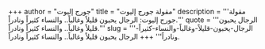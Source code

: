 +++
author = "جورج إليوت"
title = "مقولة جورج إليوت"
description = '''مقولة جورج إليوت: الرجال يحبون قليلاً وغالباً.. والنساء كثيراً ونادراً.'''
quote = '''الرجال يحبون قليلاً وغالباً.. والنساء كثيراً ونادراً.'''
slug = '''الرجال-يحبون-قليلاً-وغالباً-والنساء-كثيراً-ونادراً'''
+++
الرجال يحبون قليلاً وغالباً.. والنساء كثيراً ونادراً.
